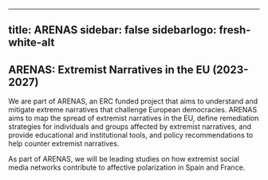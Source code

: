 
---
title: ARENAS
sidebar: false
sidebarlogo: fresh-white-alt
---


## ARENAS: Extremist Narratives in the EU (2023-2027)

We are part of ARENAS, an ERC funded project that aims to understand and mitigate extreme narratives that challenge European democracies. ARENAS aims to map the spread of extremist narratives in the EU, define remediation strategies for individuals and groups affected by extremist narratives, and provide educational and institutional tools, and policy recommendations to help counter extremist narratives.

As part of ARENAS, we will be leading studies on how extremist social media networks contribute to affective polarization in Spain and France.